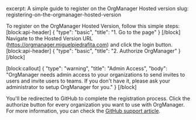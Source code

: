 excerpt: A simple guide to register on the OrgManager Hosted version
slug: registering-on-the-orgmanager-hosted-version

To register on the OrgManager Hosted Version, follow this simple steps:
[block:api-header]
{
  "type": "basic",
  "title": "1. Go to the page"
}
[/block]
Navigate to the Hosted Version URL ([httos://orgmanager.miguelpiedrafita.com](https://orgmanager.miguelpiedrafita.com)) and click the login button.
[block:api-header]
{
  "type": "basic",
  "title": "2. Authorize OrgManager"
}
[/block]

[block:callout]
{
  "type": "warning",
  "title": "Admin Access",
  "body": "OrgManager needs admin access to your organizations to send invites to users and invite users to teams. If you don't have it, please ask your administrator to setup OrgManager for you."
}
[/block]

You'll be redirected to GitHub to complete the registration process. Click the authorize button for every organization you want to use with OrgManager. For more information, you can check the [GitHub support article](https://help.github.com/articles/connecting-with-third-party-applications/).